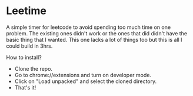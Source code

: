 # Leetime

A simple timer for leetcode to avoid spending too much time on one problem.
The existing ones didn't work or the ones that did didn't have the basic 
thing that I wanted. This one lacks a lot of things too but this is all I 
could build in 3hrs.

How to install?
- Clone the repo.
- Go to chrome://extensions and turn on developer mode.
- Click on "Load unpacked" and select the cloned directory.
- That's it!


